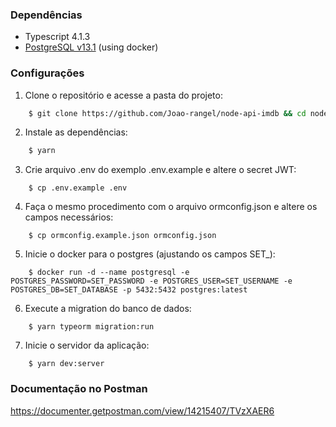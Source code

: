 ### Dependências

* Typescript 4.1.3
* [PostgreSQL v13.1](https://registry.hub.docker.com/_/postgres/) (using docker)

### Configurações

1.  Clone o repositório e acesse a pasta do projeto:

```sh
    $ git clone https://github.com/Joao-rangel/node-api-imdb && cd node-api-imdb
```
2.  Instale as dependências:
```sh
    $ yarn
```
3.  Crie arquivo .env do exemplo .env.example e altere o secret JWT:
```
    $ cp .env.example .env
```
4. Faça o mesmo procedimento com o arquivo ormconfig.json e altere os campos necessários:
```
    $ cp ormconfig.example.json ormconfig.json
```
5.  Inicie o docker para o postgres (ajustando os campos SET_):
```
    $ docker run -d --name postgresql -e POSTGRES_PASSWORD=SET_PASSWORD -e POSTGRES_USER=SET_USERNAME -e POSTGRES_DB=SET_DATABASE -p 5432:5432 postgres:latest
```
6.  Execute a migration do banco de dados:
```
    $ yarn typeorm migration:run
```
7.  Inicie o servidor da aplicação:
```
    $ yarn dev:server
```

### Documentação no Postman

https://documenter.getpostman.com/view/14215407/TVzXAER6
